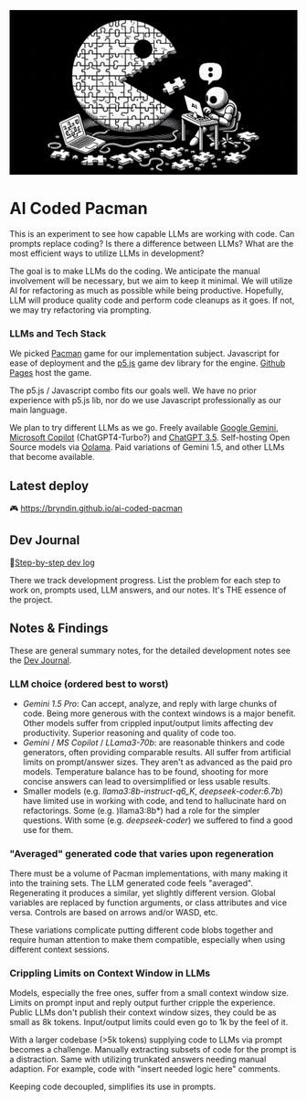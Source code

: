 ![AI Coded Pacman](logo.png "AI Coded Pacman")

# AI Coded Pacman

This is an experiment to see how capable LLMs are working with code. Can prompts replace coding? Is there a difference between LLMs? What are the most efficient ways to utilize LLMs in development?

The goal is to make LLMs do the coding. We anticipate the manual involvement will be necessary, but we aim to keep it minimal. We will utilize AI for refactoring as much as possible while being productive. Hopefully, LLM will produce quality code and perform code cleanups as it goes. If not, we may try refactoring via prompting.

### LLMs and Tech Stack

We picked [Pacman](https://en.wikipedia.org/wiki/Pac-Man) game for our implementation subject. Javascript for ease of deployment and the [p5.js](https://p5js.org/) game dev library for the engine. [Github Pages](https://pages.github.com/) host the game.

The p5.js / Javascript combo fits our goals well. We have no prior experience with p5.js lib, nor do we use Javascript professionally as our main language.

We plan to try different LLMs as we go. Freely available [Google Gemini](https://gemini.google.com/), [Microsoft Copilot](https://copilot.microsoft.com/) (ChatGPT4-Turbo?) and [ChatGPT 3.5](https://chatgpt.com/). Self-hosting Open Source models via [Oolama](https://ollama.com/). Paid variations of Gemini 1.5, and other LLMs that become available.

## Latest deploy
🎮 https://bryndin.github.io/ai-coded-pacman

## Dev Journal
📒[Step-by-step dev log](journal.md)

There we track development progress. List the problem for each step to work on, prompts used, LLM answers, and our notes. It's THE essence of the project.

## Notes & Findings
These are general summary notes, for the detailed development notes see the [Dev Journal](journal.md).

### **LLM choice** (ordered best to worst)
  - *Gemini 1.5 Pro*: Can accept, analyze, and reply with large chunks of code. Being more generous with the context windows is a major benefit. Other models suffer from crippled input/output limits affecting dev productivity. Superior reasoning and quality of code too.
  - *Gemini* / *MS Copilot* / *LLama3-70b*: are reasonable thinkers and code generators, often providing comparable results. All suffer from artificial limits on prompt/answer sizes. They aren't as advanced as the paid pro models. Temperature balance has to be found, shooting for more concise answers can lead to oversimplified or less usable results.
  - Smaller models (e.g. *llama3:8b-instruct-q6_K*, *deepseek-coder:6.7b*) have limited use in working with code, and tend to hallucinate hard on refactorings. Some (e.g. )llama3:8b*) had a role for the simpler questions. With some (e.g. *deepseek-coder*) we suffered to find a good use for them.

### "Averaged" generated code that varies upon regeneration
There must be a volume of Pacman implementations, with many making it into the training sets. The LLM generated code feels "averaged". Regenerating it produces a similar, yet slightly different version. Global variables are replaced by function arguments, or class attributes and vice versa. Controls are based on arrows and/or WASD, etc.

These variations complicate putting different code blobs together and require human attention to make them compatible, especially when using different context sessions.

### Crippling Limits on Context Window in LLMs
Models, especially the free ones, suffer from a small context window size. Limits on prompt input and reply output further cripple the experience.  Public LLMs don't publish their context window sizes, they could be as small as 8k tokens. Input/output limits could even go to 1k by the feel of it.

With a larger codebase (>5k tokens) supplying code to LLMs via prompt becomes a challenge. Manually extracting subsets of code for the prompt is a distraction. Same with utilizing trunkated answers needing manual adaption. For example, code with "insert needed logic here" comments. 

Keeping code decoupled, simplifies its use in prompts.
